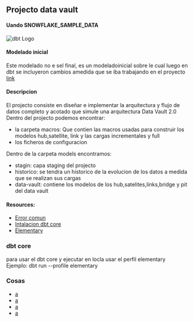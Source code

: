 ## Projecto data vault

#### Uando SNOWFLAKE_SAMPLE_DATA

![dbt Logo](https://docs.snowflake.com/en/_images/sample-data-tpch-schema.png)

#### Modelado inicial
Este modelado no e sel final, es un modeladoinicial sobre le cual luego en dbt se incluyeron cambios amedida que se iba trabajando en el proyecto
[link](https://dbdiagram.io/d/Data-vault-651fb156ffbf5169f02825a3)


#### Descripcion

El projecto consiste en diseñar e implementar la arquitectura y flujo de datos completo y acotado que simule una arquitectura Data Vault 2.0  
Dentro del projecto podemos encontrar:
  - la carpeta macros: Que contien las macros usadas para construir los modelos hub,satellite, link y las cargas incrementales y full
  - los ficheros de configuracion  

Dentro de la carpeta models encontramos:
  - stagin: capa staging del projecto
  - historico: se tendra un historico de la evolucion de los datos a medida que se realizan sus cargas
  - data-vault: contiene los modelos de los hub,satelites,links,bridge y pit del data vault

#### Resources:

- [ Error comun](https://discourse.getdbt.com/t/package-installation-fails-on-windows-when-directory-paths-are-very-long/5007)
- [Intalacion dbt core](https://docs.getdbt.com/docs/core/installation)
- [Elementary](https://docs.elementary-data.com/introduction)

### dbt core
para usar el dbt core y ejecutar en locla usar el perfil elementary  
Ejemplo: dbt run --profile elementary


### Cosas
- [ a](https://superuser.com/questions/341192/how-can-i-display-the-contents-of-an-environment-variable-from-the-command-promp)
- [ a](https://stackoverflow.com/questions/71920945/env-var-required-but-not-provided-dbt-cli)
- [ a](https://medium.com/indiciumtech/understanding-dbt-incremental-strategies-part-1-2-22bd97c7eeb5)
- [a](https://fivetran.com/docs/transformations/dbt/faq/duplicate-row-detected)